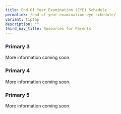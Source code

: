 ```yaml
---
title: End Of Year Examination (EYE) Schedule
permalink: /end-of-year-examination-eye-schedule/
variant: tiptap
description: ""
third_nav_title: Resources for Parents
---
```

<h3>Primary 3</h3>
<p>More information coming soon.</p>
<h3>Primary 4</h3>
<p>More information coming soon.</p>
<h3>Primary 5</h3>
<p>More information coming soon.</p>